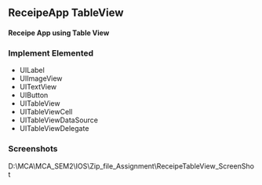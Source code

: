 ## ReceipeApp TableView
#### Receipe App using Table View 
### Implement Elemented
* UILabel
* UIImageView
* UITextView
* UIButton
* UITableView
* UITableViewCell
* UITableViewDataSource
* UITableViewDelegate

### Screenshots
D:\MCA\MCA_SEM2\IOS\Zip_file_Assignment\ReceipeTableView_ScreenShot
